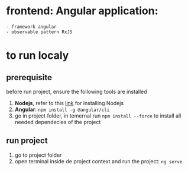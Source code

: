 # frontend: Angular application:
 
	- framework angular
	- observable pattern RxJS
 
 # to run localy
 
 ## prerequisite
 
 before run project, ensure the following tools are installed
 1. **Nodejs**, refer to this [link](https://nodejs.org/fr/download)  for installing Nodejs
 2. **Angular**: ```npm install -g @angular/cli```
 3. go in project folder, in temernal run ```npm install --force``` to install all needed dependecies of the project
 
 ## run project
 1. go to project folder
 2. open terminal inside de project context and run the project: ```ng serve``` 